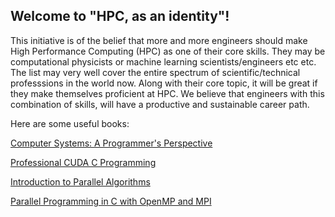 ## Welcome to "HPC, as an identity"!

This initiative is of the belief that more and more engineers should make High Performance Computing (HPC) as one of their core skills. They may be computational physicists or machine learning scientists/engineers etc etc. The list may very well cover the entire spectrum of scientific/technical professsions in the world now. Along with their core topic, it will be great if they make themselves proficient at HPC. We believe that engineers with this combination of skills, will have a productive and sustainable career path.

Here are some useful books:

[Computer Systems: A Programmer's Perspective](https://www.amazon.com/Computer-Systems-Programmers-Perspective-3rd/dp/013409266X)

[Professional CUDA C Programming](https://www.amazon.com/Professional-CUDA-Programming-John-Cheng/dp/1118739329/ref=sr_1_1?s=books&ie=UTF8&qid=1538982898&sr=1-1&keywords=professional+cuda+c+programming)

[Introduction to Parallel Algorithms](https://www.amazon.com/Introduction-Parallel-Algorithms-Joseph-JaJa/dp/0201548569/ref=sr_1_1?s=books&ie=UTF8&qid=1538982987&sr=1-1&keywords=parallel+algorithms+jaja)

[Parallel Programming in C with OpenMP and MPI](https://www.amazon.com/Parallel-Programming-C-MPI-OpenMP/dp/0070582017/ref=sr_1_1?s=books&ie=UTF8&qid=1538985737&sr=1-1&keywords=openmp+and+mpi+c+programming)
